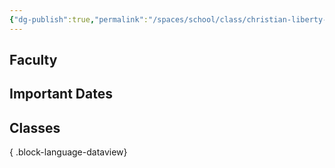 ```yaml
---
{"dg-publish":true,"permalink":"/spaces/school/class/christian-liberty-academy/","noteIcon":1}
---
```


## Faculty
## Important Dates
## Classes

{ .block-language-dataview}
